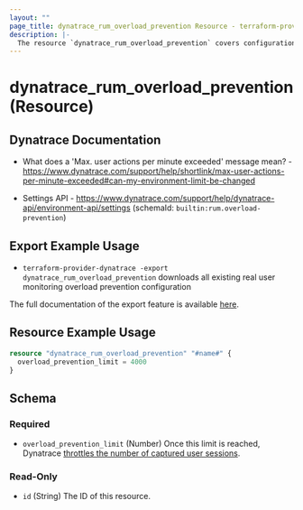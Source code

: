 ```yaml
---
layout: ""
page_title: dynatrace_rum_overload_prevention Resource - terraform-provider-dynatrace"
description: |-
  The resource `dynatrace_rum_overload_prevention` covers configuration for real user monitoring overload prevention
---
```


# dynatrace_rum_overload_prevention (Resource)

## Dynatrace Documentation

- What does a 'Max. user actions per minute exceeded' message mean? - https://www.dynatrace.com/support/help/shortlink/max-user-actions-per-minute-exceeded#can-my-environment-limit-be-changed

- Settings API - https://www.dynatrace.com/support/help/dynatrace-api/environment-api/settings (schemaId: `builtin:rum.overload-prevention`)

## Export Example Usage

- `terraform-provider-dynatrace -export dynatrace_rum_overload_prevention` downloads all existing real user monitoring overload prevention configuration

The full documentation of the export feature is available [here](https://registry.terraform.io/providers/dynatrace-oss/dynatrace/latest/docs/guides/export-v2).

## Resource Example Usage

```terraform
resource "dynatrace_rum_overload_prevention" "#name#" {
  overload_prevention_limit = 4000
}
```

<!-- schema generated by tfplugindocs -->
## Schema

### Required

- `overload_prevention_limit` (Number) Once this limit is reached, Dynatrace [throttles the number of captured user sessions](https://dt-url.net/fm3v0p7g).

### Read-Only

- `id` (String) The ID of this resource.
 
